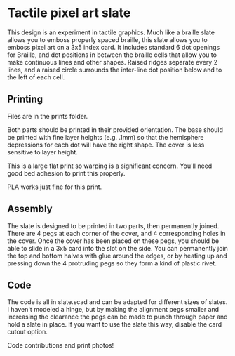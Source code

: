 # Tactile pixel art slate

This design is an experiment in tactile graphics. Much like a braille slate allows you to emboss properly spaced braille, this slate allows you to emboss pixel art on a 3x5 index card. It includes standard 6 dot openings for Braille, and dot positions in between the braille cells that allow you to make continuous lines and other shapes. Raised ridges separate every 2 lines, and a raised circle surrounds the inter-line dot position below and to the left of each cell.

## Printing

Files are in the prints folder.

Both parts should be printed in their provided orientation. The base should be printed with fine layer heights (e.g. .1mm) so that the hemisphere depressions for each dot will have the right shape. The cover is less sensitive to layer height.

This is a large flat print so warping is a significant concern. You'll need good bed adhesion to print this properly.

PLA works just fine for this print.

## Assembly

The slate is designed to be printed in two parts, then permanently joined. There are 4 pegs at each corner of the cover, and 4 corresponding holes in the cover. Once the cover has been placed on these pegs, you should be able to slide in a 3x5 card into the slot on the side. You can permanently join the top and bottom halves with glue around the edges, or by heating up and pressing down the 4 protruding pegs so they form a kind of plastic rivet.

## Code
The code is all in slate.scad and can be adapted for different sizes of slates. I haven't modeled a hinge, but by making the alignment pegs smaller and increasing the clearance the pegs can be made to punch through paper and hold a slate in place. If you want to use the slate this way, disable the card cutout option.

Code contributions and print photos!
